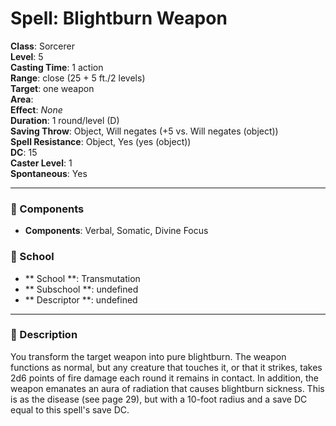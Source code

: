 
# Spell: Blightburn Weapon
**Class**: Sorcerer  
**Level**: 5  
**Casting Time**: 1 action  
**Range**: close (25 + 5 ft./2 levels)  
**Target**: one weapon  
**Area**:   
**Effect**: _None_  
**Duration**: 1 round/level (D)  
**Saving Throw**: Object, Will negates (+5 vs. Will negates (object))  
**Spell Resistance**: Object, Yes (yes (object))  
**DC**: 15  
**Caster Level**: 1  
**Spontaneous**: Yes

---

### 🔮 Components
- **Components**: Verbal, Somatic, Divine Focus

### 🏫 School
- ** School **: Transmutation
- ** Subschool **: undefined
- ** Descriptor **: undefined
---

### 📜 Description
You transform the target weapon into pure blightburn. The weapon functions as normal, but any creature that touches it, or that it strikes, takes 2d6 points of fire damage each round it remains in contact. In addition, the weapon emanates an aura of radiation that causes blightburn sickness. This is as the disease (see page 29), but with a 10-foot radius and a save DC equal to this spell's save DC.
